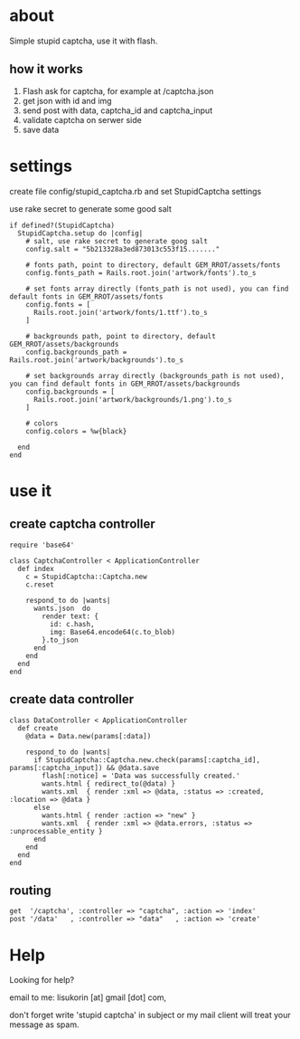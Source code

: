 # about

Simple stupid captcha, use it with flash.

## how it works
1. Flash ask for captcha, for example at /captcha.json
2. get json with id and img
3. send post with data, captcha_id and captcha_input
4. validate captcha on serwer side
5. save data

# settings

create file config/stupid_captcha.rb and set StupidCaptcha settings

use rake secret to generate some good salt

    if defined?(StupidCaptcha)
      StupidCaptcha.setup do |config|
        # salt, use rake secret to generate goog salt
        config.salt = "5b213328a3ed873013c553f15......."

        # fonts path, point to directory, default GEM_RROT/assets/fonts
        config.fonts_path = Rails.root.join('artwork/fonts').to_s

        # set fonts array directly (fonts_path is not used), you can find default fonts in GEM_RROT/assets/fonts
        config.fonts = [
          Rails.root.join('artwork/fonts/1.ttf').to_s
        ]

        # backgrounds path, point to directory, default GEM_RROT/assets/backgrounds
        config.backgrounds_path = Rails.root.join('artwork/backgrounds').to_s

        # set backgrounds array directly (backgrounds_path is not used), you can find default fonts in GEM_RROT/assets/backgrounds
        config.backgrounds = [
          Rails.root.join('artwork/backgrounds/1.png').to_s
        ]

        # colors
        config.colors = %w{black}

      end
    end

# use it
## create captcha controller

    require 'base64'

    class CaptchaController < ApplicationController
      def index
        c = StupidCaptcha::Captcha.new
        c.reset

        respond_to do |wants|
          wants.json  do
            render text: {
              id: c.hash,
              img: Base64.encode64(c.to_blob)
            }.to_json
          end
        end
      end
    end


## create data controller

    class DataController < ApplicationController
      def create
        @data = Data.new(params[:data])

        respond_to do |wants|
          if StupidCaptcha::Captcha.new.check(params[:captcha_id], params[:captcha_input]) && @data.save
            flash[:notice] = 'Data was successfully created.'
            wants.html { redirect_to(@data) }
            wants.xml  { render :xml => @data, :status => :created, :location => @data }
          else
            wants.html { render :action => "new" }
            wants.xml  { render :xml => @data.errors, :status => :unprocessable_entity }
          end
        end
      end
    end

## routing

    get  '/captcha', :controller => "captcha", :action => 'index'
    post '/data'   , :controller => "data"   , :action => 'create'

# Help

Looking for help?

email to me: lisukorin [at] gmail [dot] com, 

don't forget write 'stupid captcha' in subject or my mail client will treat your message as spam.

